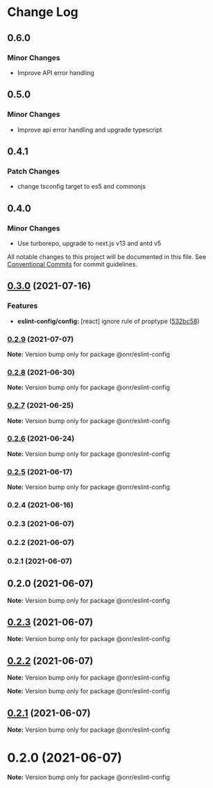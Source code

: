 # Change Log

## 0.6.0

### Minor Changes

- Improve API error handling

## 0.5.0

### Minor Changes

- Improve api error handling and upgrade typescript

## 0.4.1

### Patch Changes

- change tsconfig target to es5 and commonjs

## 0.4.0

### Minor Changes

- Use turborepo, upgrade to next.js v13 and antd v5

All notable changes to this project will be documented in this file.
See [Conventional Commits](https://conventionalcommits.org) for commit guidelines.

## [0.3.0](https://github.com/OnrampLab/onr-react-ui/compare/@onr/eslint-config@0.2.9...@onr/eslint-config@0.3.0) (2021-07-16)

### Features

- **eslint-config/config:** [react] ignore rule of proptype ([532bc58](https://github.com/OnrampLab/onr-react-ui/commit/532bc58ff3375b309b58ffb23426c9ce75169020))

### [0.2.9](https://github.com/OnrampLab/onr-react-ui/compare/@onr/eslint-config@0.2.8...@onr/eslint-config@0.2.9) (2021-07-07)

**Note:** Version bump only for package @onr/eslint-config

### [0.2.8](https://github.com/OnrampLab/onr-react-ui/compare/@onr/eslint-config@0.2.7...@onr/eslint-config@0.2.8) (2021-06-30)

**Note:** Version bump only for package @onr/eslint-config

### [0.2.7](https://github.com/OnrampLab/onr-react-ui/compare/@onr/eslint-config@0.2.6...@onr/eslint-config@0.2.7) (2021-06-25)

**Note:** Version bump only for package @onr/eslint-config

### [0.2.6](https://github.com/OnrampLab/onr-react-ui/compare/@onr/eslint-config@0.2.5...@onr/eslint-config@0.2.6) (2021-06-24)

**Note:** Version bump only for package @onr/eslint-config

### [0.2.5](https://github.com/OnrampLab/onr-react-ui/compare/@onr/eslint-config@0.2.4...@onr/eslint-config@0.2.5) (2021-06-17)

**Note:** Version bump only for package @onr/eslint-config

### 0.2.4 (2021-06-16)

### 0.2.3 (2021-06-07)

### 0.2.2 (2021-06-07)

### 0.2.1 (2021-06-07)

## 0.2.0 (2021-06-07)

**Note:** Version bump only for package @onr/eslint-config

## [0.2.3](https://github.com/OnrampLab/onr-react-ui/compare/v0.2.2...v0.2.3) (2021-06-07)

**Note:** Version bump only for package @onr/eslint-config

## [0.2.2](https://github.com/OnrampLab/onr-react-ui/compare/v0.2.1...v0.2.2) (2021-06-07)

**Note:** Version bump only for package @onr/eslint-config

**Note:** Version bump only for package @onr/eslint-config

## [0.2.1](https://github.com/OnrampLab/onr-react-ui/compare/v0.2.0...v0.2.1) (2021-06-07)

**Note:** Version bump only for package @onr/eslint-config

# 0.2.0 (2021-06-07)

**Note:** Version bump only for package @onr/eslint-config
